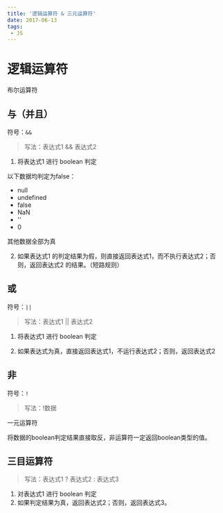 ```yaml
---
title: '逻辑运算符 & 三元运算符'
date: 2017-06-13
tags:
 - JS
---
```


# 逻辑运算符 

布尔运算符

## 与（并且）

符号：`&&`

> 写法：表达式1 && 表达式2

1. 将表达式1 进行 boolean 判定

以下数据均判定为false：

- null
- undefined
- false
- NaN
- ''
- 0

其他数据全部为真

2. 如果表达式1 的判定结果为假，则直接返回表达式1，而不执行表达式2；否则，返回表达式2 的结果。（短路规则）

## 或

符号：`||`

> 写法：表达式1 || 表达式2

1. 将表达式1 进行 boolean 判定

2. 如果表达式为真，直接返回表达式1，不运行表达式2；否则，返回表达式2

## 非

符号：`!`

> 写法：!数据

一元运算符

将数据的boolean判定结果直接取反，非运算符一定返回boolean类型的值。

## 三目运算符

> 写法：表达式1 ? 表达式2 : 表达式3

1. 对表达式1 进行 boolean 判定
2. 如果判定结果为真，返回表达式2；否则，返回表达式3。
